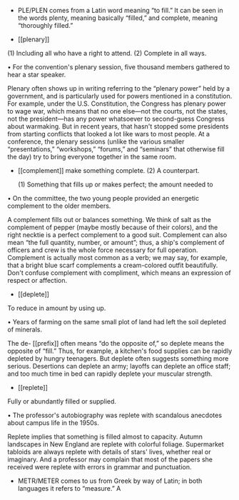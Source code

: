 - PLE/PLEN comes from a Latin word meaning “to fill.” It can be seen in the words plenty, meaning
basically “filled,” and complete, meaning “thoroughly filled.”

- [[plenary]] 

 (1) Including all who have a right to attend. (2) Complete in all ways. 

• For the convention's plenary session, five thousand members gathered to hear a star speaker. 

Plenary  often  shows  up  in  writing  referring  to  the  “plenary  power”  held  by  a  government,  and  is
particularly  used  for  powers  mentioned  in  a  constitution.  For  example,  under  the  U.S.  Constitution,
the Congress has plenary power to wage war, which means that no one else—not the courts, not the
states, not the president—has any power whatsoever to second-guess Congress about warmaking. But
in recent years, that hasn't stopped some presidents from starting conflicts that looked a lot like wars
to  most  people.  At  a  conference,  the  plenary  sessions  (unlike  the  various  smaller  “presentations,”
“workshops,” “forums,” and “seminars” that otherwise fill the day) try to bring everyone together in
the same room.

- [[complement]] 
make something complete. (2) A counterpart. 

  (1)  Something  that  fills  up  or  makes  perfect;  the  amount  needed  to

• On the committee, the two young people provided an energetic complement to the older members. 

A complement fills out or balances something. We think of salt as the complement of pepper (maybe
mostly  because  of  their  colors),  and  the  right  necktie  is  a  perfect  complement  to  a  good  suit.
Complement  can  also  mean  “the  full  quantity,  number,  or  amount”;  thus,  a  ship's  complement  of
officers  and  crew  is  the  whole  force  necessary  for  full  operation.  Complement  is  actually  most
common as a verb; we may say, for example, that a bright blue scarf complements a cream-colored
outfit beautifully. Don't confuse complement with compliment, which means an expression of respect
or affection.

- [[deplete]] 

 To reduce in amount by using up. 

• Years of farming on the same small plot of land had left the soil depleted of minerals. 

The de- [[prefix]] often means “do the opposite of,” so deplete means the opposite of “fill.” Thus, for
example,  a  kitchen's  food  supplies  can  be  rapidly  depleted  by  hungry  teenagers.  But  deplete  often
suggests something more serious. Desertions can deplete an army; layoffs can deplete an office staff;
and too much time in bed can rapidly deplete your muscular strength.

- [[replete]] 

 Fully or abundantly filled or supplied. 

•  The  professor's  autobiography  was  replete  with  scandalous  anecdotes  about  campus  life  in  the
1950s. 

Replete implies that something is filled almost to capacity. Autumn landscapes in New England are
replete  with  colorful  foliage.  Supermarket  tabloids  are  always  replete  with  details  of  stars'  lives,
whether real or imaginary. And a professor may complain that most of the papers she received were
replete with errors in grammar and punctuation.

- METR/METER comes to us from Greek by way of Latin; in both languages it refers to “measure.” A
